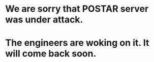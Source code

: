 # We are sorry that POSTAR server was under attack. 
# The engineers are woking on it. It will come back soon.


